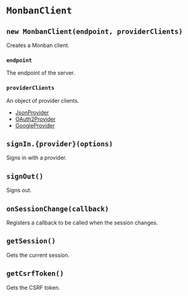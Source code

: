 # `MonbanClient`

## `new MonbanClient(endpoint, providerClients)`

Creates a Monban client.

### `endpoint`

The endpoint of the server.

### `providerClients`

An object of provider clients.

-   [JsonProvider](/packages/monban/src/providers/json/)
-   [OAuth2Provider](/packages/monban/src/providers/oauth2/)
-   [GoogleProvider](/packages/monban/src/providers/google/)

## `signIn.{provider}(options)`

Signs in with a provider.

## `signOut()`

Signs out.

## `onSessionChange(callback)`

Registers a callback to be called when the session changes.

## `getSession()`

Gets the current session.

## `getCsrfToken()`

Gets the CSRF token.
